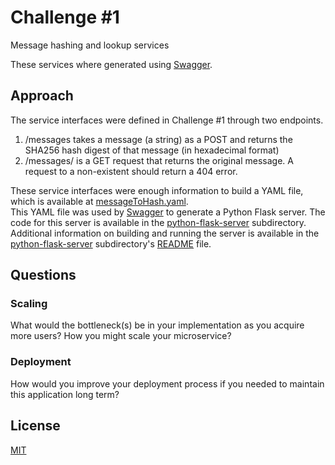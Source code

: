 # Challenge #1

Message hashing and lookup services

These services where generated using [Swagger].

## Approach
The service interfaces were defined in Challenge #1 through two endpoints.
1. /messages takes a message (a string) as a POST and returns the SHA256 hash digest of that
message (in hexadecimal format)
2. /messages/<hash> is a GET request that returns the original message. A request to a non-existent
<hash> should return a 404 error.

These service interfaces were enough information to build a YAML file, which is available at [messageToHash.yaml][messageToHash].  
This YAML file was used by [Swagger] to generate a Python Flask server. 
The code for this server is available in the [python-flask-server] subdirectory.  
Additional information on building and running the server is available in the [python-flask-server] subdirectory's [README][README_sub] file.

## Questions
### Scaling
What would the bottleneck(s) be in your implementation as you acquire more users? How you might scale your
microservice?


### Deployment
How would you improve your deployment process if you needed to maintain this application long term?


License
----
[MIT][MIT_lic]


[Swagger]: <https://swagger.io>
[python-flask-server]: <https://github.com/scrumpi3/SOLUTION_BENJAMIN_BECKMANN/tree/master/Challenge_1/python-flask-server>
[MIT_lic]: <https://opensource.org/licenses/MIT>
[README_sub]: <https://github.com/scrumpi3/SOLUTION_BENJAMIN_BECKMANN/blob/master/Challenge_1/python-flask-server/README.md>
[messageToHash]: <https://github.com/scrumpi3/SOLUTION_BENJAMIN_BECKMANN/blob/master/Challenge_1/messageToHash.yaml>
